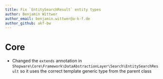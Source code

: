 ```yaml
---
title: Fix `EntitySearchResult` entity types
author: Benjamin Wittwer
author_email: benjamin.wittwer@a-k-f.de
author_github: akf-bw
---
```

# Core
* Changed the `extends` annotation in `Shopware\Core\Framework\DataAbstractionLayer\Search\EntitySearchResult` so it uses the correct template generic type from the parent class
